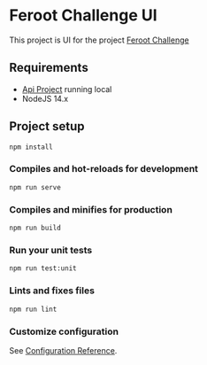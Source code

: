 # Feroot Challenge UI

This project is UI for the project [Feroot Challenge](https://github.com/patrick93/feroot-challenge)

## Requirements

- [Api Project](https://github.com/patrick93/feroot-challenge/api) running local
- NodeJS 14.x

## Project setup
```
npm install
```

### Compiles and hot-reloads for development
```
npm run serve
```

### Compiles and minifies for production
```
npm run build
```

### Run your unit tests
```
npm run test:unit
```

### Lints and fixes files
```
npm run lint
```

### Customize configuration
See [Configuration Reference](https://cli.vuejs.org/config/).
